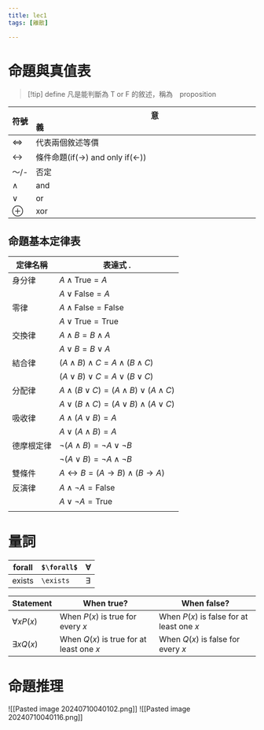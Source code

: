 ```yaml
---
title: lec1
tags: [離散]

---
```

# 命題與真值表
> [!tip] define
> 凡是能判斷為 T or F 的敘述，稱為　proposition

| 符號                | 意義　　　　　　　　　　　　　　　　　　　　　　　　　　　　　.                  |
| ----------------- | ------------------------------------------------- |
| $\Leftrightarrow$ | 代表兩個敘述等價                                          |
| $\leftrightarrow$ | 條件命題(if($\rightarrow$) and only if($\leftarrow$)) |
| ～/-               | 否定                                                |
| $\land$           | and                                               |
| $\lor$            | or                                                |
| $\oplus$          | xor                                               |
## 命題基本定律表

| 定律名稱  | 表達式                                                          .    |
| ----- | ----------------------------------------------------------------- |
| 身分律   | $A \land \text{True} = A$                                         |
|       | $A \lor \text{False} = A$                                         |
| 零律    | $A \land \text{False} = \text{False}$                             |
|       | $A \lor \text{True} = \text{True}$                                |
| 交換律   | $A \land B = B \land A$                                           |
|       | $A \lor B = B \lor A$                                             |
| 結合律   | $(A \land B) \land C = A \land (B \land C)$                       |
|       | $(A \lor B) \lor C = A \lor (B \lor C)$                           |
| 分配律   | $A \land (B \lor C) = (A \land B) \lor (A \land C)$               |
|       | $A \lor (B \land C) = (A \lor B) \land (A \lor C)$                |
| 吸收律   | $A \land (A \lor B) = A$                                          |
|       | $A \lor (A \land B) = A$                                          |
| 德摩根定律 | $\neg(A \land B) = \neg A \lor \neg B$                            |
|       | $\neg(A \lor B) = \neg A \land \neg B$                            |
| 雙條件   | $A \leftrightarrow B = (A \rightarrow B) \land (B \rightarrow A)$ |
| 反演律   | $A \land \neg A = \text{False}$                                   |
|       | $A \lor \neg A = \text{True}$                                     |
|       |                                                                   |
 

# 量詞

| forall | `$\forall$` | $\forall$ |
| ------ | ----------- | --------- |
| exists | `\exists`   | $\exists$ |

| Statement        | When true?                               | When false?                               |
| ---------------- | ---------------------------------------- | ----------------------------------------- |
| $\forall x P(x)$ | When $P(x)$ is true for every $x$        | When $P(x)$ is false for at least one $x$ |
| $\exists x Q(x)$ | When $Q(x)$ is true for at least one $x$ | When $Q(x)$ is false for every $x$        |

# 命題推理
![[Pasted image 20240710040102.png]]
![[Pasted image 20240710040116.png]]

